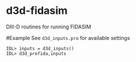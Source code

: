 # d3d-fidasim
DIII-D routines for running FIDASIM

#Example
See `d3d_inputs.pro` for available settings

```
IDL> inputs = d3d_inputs()
IDL> d3d_prefida,inputs
```
